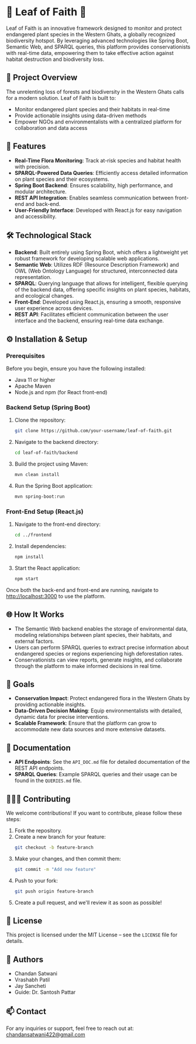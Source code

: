 
# 🌿 Leaf of Faith 🌱

Leaf of Faith is an innovative framework designed to monitor and protect endangered plant species in the Western Ghats, a globally recognized biodiversity hotspot. By leveraging advanced technologies like Spring Boot, Semantic Web, and SPARQL queries, this platform provides conservationists with real-time data, empowering them to take effective action against habitat destruction and biodiversity loss.

## 🚀 Project Overview

The unrelenting loss of forests and biodiversity in the Western Ghats calls for a modern solution. Leaf of Faith is built to:
- Monitor endangered plant species and their habitats in real-time
- Provide actionable insights using data-driven methods
- Empower NGOs and environmentalists with a centralized platform for collaboration and data access

## 🌟 Features

- **Real-Time Flora Monitoring**: Track at-risk species and habitat health with precision.
- **SPARQL-Powered Data Queries**: Efficiently access detailed information on plant species and their ecosystems.
- **Spring Boot Backend**: Ensures scalability, high performance, and modular architecture.
- **REST API Integration**: Enables seamless communication between front-end and back-end.
- **User-Friendly Interface**: Developed with React.js for easy navigation and accessibility.

## 🛠 Technological Stack

- **Backend**: Built entirely using Spring Boot, which offers a lightweight yet robust framework for developing scalable web applications.
- **Semantic Web**: Utilizes RDF (Resource Description Framework) and OWL (Web Ontology Language) for structured, interconnected data representation.
- **SPARQL**: Querying language that allows for intelligent, flexible querying of the backend data, offering specific insights on plant species, habitats, and ecological changes.
- **Front-End**: Developed using React.js, ensuring a smooth, responsive user experience across devices.
- **REST API**: Facilitates efficient communication between the user interface and the backend, ensuring real-time data exchange.

## ⚙️ Installation & Setup

### Prerequisites

Before you begin, ensure you have the following installed:
- Java 11 or higher
- Apache Maven
- Node.js and npm (for React front-end)

### Backend Setup (Spring Boot)

1. Clone the repository:
    ```bash
    git clone https://github.com/your-username/leaf-of-faith.git
    ```
2. Navigate to the backend directory:
    ```bash
    cd leaf-of-faith/backend
    ```
3. Build the project using Maven:
    ```bash
    mvn clean install
    ```
4. Run the Spring Boot application:
    ```bash
    mvn spring-boot:run
    ```

### Front-End Setup (React.js)

1. Navigate to the front-end directory:
    ```bash
    cd ../frontend
    ```
2. Install dependencies:
    ```bash
    npm install
    ```
3. Start the React application:
    ```bash
    npm start
    ```

Once both the back-end and front-end are running, navigate to [http://localhost:3000](http://localhost:3000) to use the platform.

## 🌐 How It Works

- The Semantic Web backend enables the storage of environmental data, modeling relationships between plant species, their habitats, and external factors.
- Users can perform SPARQL queries to extract precise information about endangered species or regions experiencing high deforestation rates.
- Conservationists can view reports, generate insights, and collaborate through the platform to make informed decisions in real time.

## 🎯 Goals

- **Conservation Impact**: Protect endangered flora in the Western Ghats by providing actionable insights.
- **Data-Driven Decision Making**: Equip environmentalists with detailed, dynamic data for precise interventions.
- **Scalable Framework**: Ensure that the platform can grow to accommodate new data sources and more extensive datasets.

## 📖 Documentation

- **API Endpoints**: See the `API_DOC.md` file for detailed documentation of the REST API endpoints.
- **SPARQL Queries**: Example SPARQL queries and their usage can be found in the `QUERIES.md` file.

## 🧑‍🤝‍🧑 Contributing

We welcome contributions! If you want to contribute, please follow these steps:
1. Fork the repository.
2. Create a new branch for your feature:
    ```bash
    git checkout -b feature-branch
    ```
3. Make your changes, and then commit them:
    ```bash
    git commit -m "Add new feature"
    ```
4. Push to your fork:
    ```bash
    git push origin feature-branch
    ```
5. Create a pull request, and we'll review it as soon as possible!

## 📄 License

This project is licensed under the MIT License – see the `LICENSE` file for details.

## 👥 Authors

- Chandan Satwani
- Vrashabh Patil
- Jay Sancheti
- Guide: Dr. Santosh Pattar

## 📫 Contact

For any inquiries or support, feel free to reach out at: chandansatwani422@gmail.com
```
